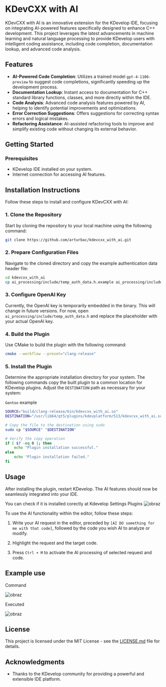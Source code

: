 
# KDevCXX with AI

KDevCXX with AI is an innovative extension for the KDevelop IDE, focusing on integrating AI-powered features specifically designed to enhance C++ development. This project leverages the latest advancements in machine learning and natural language processing to provide KDevelop users with intelligent coding assistance, including code completion, documentation lookup, and advanced code analysis.

## Features

- **AI-Powered Code Completion**: Utilizes a trained model `gpt-4-1106-preview` to suggest code completions, significantly speeding up the development process.
- **Documentation Lookup**: Instant access to documentation for C++ standard library functions, classes, and more directly within the IDE.
- **Code Analysis**: Advanced code analysis features powered by AI, helping to identify potential improvements and optimizations.
- **Error Correction Suggestions**: Offers suggestions for correcting syntax errors and logical mistakes.
- **Refactoring Assistance**: AI-assisted refactoring tools to improve and simplify existing code without changing its external behavior.

## Getting Started

### Prerequisites

- KDevelop IDE installed on your system.
- Internet connection for accessing AI features.


## Installation Instructions

Follow these steps to install and configure KDevCXX with AI:

### 1. Clone the Repository

Start by cloning the repository to your local machine using the following command:

```bash
git clone https://github.com/arturbac/kdevcxx_with_ai.git
```

### 2. Prepare Configuration Files

Navigate to the cloned directory and copy the example authentication data header file:

```bash
cd kdevcxx_with_ai
cp ai_processing/include/temp_auth_data.h.example ai_processing/include/temp_auth_data.h
```

### 3. Configure OpenAI Key

Currently, the OpenAI key is temporarily embedded in the binary. This will change in future versions. For now, open `ai_processing/include/temp_auth_data.h` and replace the placeholder with your actual OpenAI key.

### 4. Build the Plugin

Use CMake to build the plugin with the following command:

```bash
cmake --workflow --preset="clang-release"
```

### 5. Install the Plugin

Determine the appropriate installation directory for your system. The following commands copy the built plugin to a common location for KDevelop plugins. Adjust the `DESTINATION` path as necessary for your system:

`Gentoo` example
```bash
SOURCE="build/clang-release/bin/kdevcxx_with_ai.so"
DESTINATION="/usr/lib64/qt5/plugins/kdevplatform/513/kdevcxx_with_ai.so"

# Copy the file to the destination using sudo
sudo cp "$SOURCE" "$DESTINATION"

# Verify the copy operation
if [ $? -eq 0 ]; then
    echo "Plugin installation successful."
else
    echo "Plugin installation failed."
fi
```

## Usage

After installing the plugin, restart KDevelop. The AI features should now be seamlessly integrated into your IDE.

You can check if it is installed corectly at Kdevelop Settings Plugins
![obraz](https://github.com/arturbac/kdevcxx_with_ai/assets/14975842/2cc9bb48-0c0a-43d4-813d-bf036a546522)

To use the AI functionality within the editor, follow these steps:

1. Write your AI request in the editor, preceded by `[AI DO something for me with that code]`, followed by the code you wish AI to analyze or modify.

2. Highlight the request and the target code.

3. Press `Ctrl + M` to activate the AI processing of selected request and code.

## Example use 

Command

![obraz](https://github.com/arturbac/kdevcxx_with_ai/assets/14975842/31e7bcb6-caf1-4a0e-9278-d4560c9266f6)

Executed

![obraz](https://github.com/arturbac/kdevcxx_with_ai/assets/14975842/4565cb0f-9ad2-46e9-bda8-93ff633af673)

## License

This project is licensed under the MIT License - see the [LICENSE.md](LICENSE.md) file for details.

## Acknowledgments

- Thanks to the KDevelop community for providing a powerful and extensible IDE platform.

